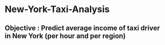 # New-York-Taxi-Analysis

## Objective : Predict average income of taxi driver in New York (per hour and per region)
